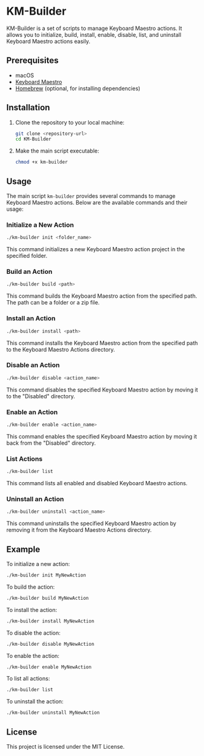 # KM-Builder

KM-Builder is a set of scripts to manage Keyboard Maestro actions. It allows you to initialize, build, install, enable, disable, list, and uninstall Keyboard Maestro actions easily.

## Prerequisites

- macOS
- [Keyboard Maestro](https://www.keyboardmaestro.com/main/)
- [Homebrew](https://brew.sh/) (optional, for installing dependencies)

## Installation

1. Clone the repository to your local machine:
    ```bash
    git clone <repository-url>
    cd KM-Builder
    ```

2. Make the main script executable:
    ```bash
    chmod +x km-builder
    ```

## Usage

The main script `km-builder` provides several commands to manage Keyboard Maestro actions. Below are the available commands and their usage:

### Initialize a New Action

```bash
./km-builder init <folder_name>
```

This command initializes a new Keyboard Maestro action project in the specified folder.

### Build an Action

```bash
./km-builder build <path>
```

This command builds the Keyboard Maestro action from the specified path. The path can be a folder or a zip file.

### Install an Action

```bash
./km-builder install <path>
```

This command installs the Keyboard Maestro action from the specified path to the Keyboard Maestro Actions directory.

### Disable an Action

```bash
./km-builder disable <action_name>
```

This command disables the specified Keyboard Maestro action by moving it to the "Disabled" directory.

### Enable an Action

```bash
./km-builder enable <action_name>
```

This command enables the specified Keyboard Maestro action by moving it back from the "Disabled" directory.

### List Actions

```bash
./km-builder list
```

This command lists all enabled and disabled Keyboard Maestro actions.

### Uninstall an Action

```bash
./km-builder uninstall <action_name>
```

This command uninstalls the specified Keyboard Maestro action by removing it from the Keyboard Maestro Actions directory.

## Example

To initialize a new action:

```bash
./km-builder init MyNewAction
```

To build the action:

```bash
./km-builder build MyNewAction
```

To install the action:

```bash
./km-builder install MyNewAction
```

To disable the action:

```bash
./km-builder disable MyNewAction
```

To enable the action:

```bash
./km-builder enable MyNewAction
```

To list all actions:

```bash
./km-builder list
```

To uninstall the action:

```bash
./km-builder uninstall MyNewAction
```

## License

This project is licensed under the MIT License.